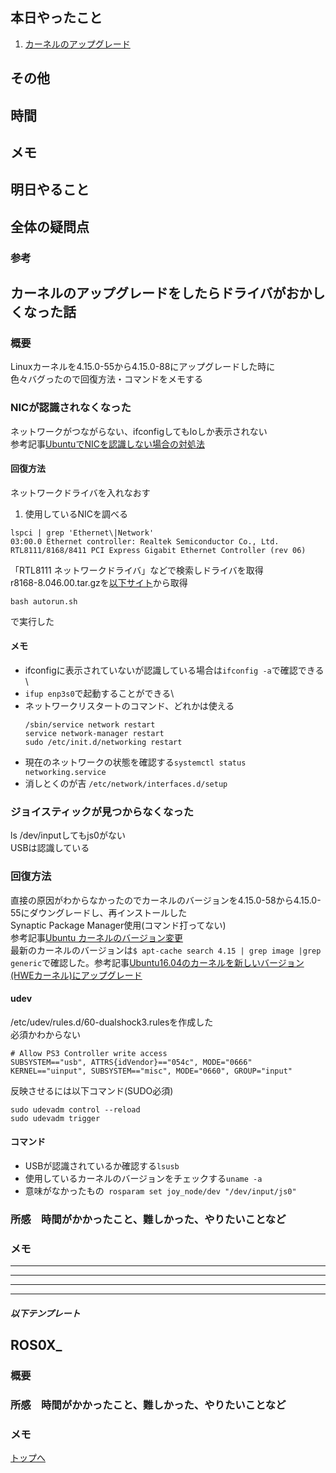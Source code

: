 ## 本日やったこと
1. [カーネルのアップグレード](#カーネルのアップグレード)

## その他

## 時間

## メモ


## 明日やること

## 全体の疑問点


### 参考

## カーネルのアップグレードをしたらドライバがおかしくなった話
### 概要
<!-- 何をするもの、方法と結果を３行程度 -->
Linuxカーネルを4.15.0-55から4.15.0-88にアップグレードした時に\
色々バグったので回復方法・コマンドをメモする

### NICが認識されなくなった
ネットワークがつながらない、ifconfigしてもloしか表示されない\
参考記事[UbuntuでNICを認識しない場合の対処法](https://qiita.com/moroku0519/items/06ac708f08d9570f2b93)
#### 回復方法
ネットワークドライバを入れなおす
1. 使用しているNICを調べる
```
lspci | grep 'Ethernet\|Network'
03:00.0 Ethernet controller: Realtek Semiconductor Co., Ltd. RTL8111/8168/8411 PCI Express Gigabit Ethernet Controller (rev 06)
```
「RTL8111 ネットワークドライバ」などで検索しドライバを取得\
r8168-8.046.00.tar.gzを[以下サイト](https://r8168dl.appspot.com/)から取得
```
bash autorun.sh
```
で実行した
#### メモ
* ifconfigに表示されていないが認識している場合は```ifconfig -a```で確認できる\
* ```ifup enp3s0```で起動することができる\
* ネットワークリスタートのコマンド、どれかは使える
    ```
    /sbin/service network restart
    service network-manager restart
    sudo /etc/init.d/networking restart
    ```
* 現在のネットワークの状態を確認する```systemctl status networking.service```
* 消しとくのが吉 ```/etc/network/interfaces.d/setup```



### ジョイスティックが見つからなくなった
ls /dev/inputしてもjs0がない\
USBは認識している
### 回復方法
直接の原因がわからなかったのでカーネルのバージョンを4.15.0-58から4.15.0-55にダウングレードし、再インストールした\
Synaptic Package Manager使用(コマンド打ってない)\
参考記事[Ubuntu カーネルのバージョン変更](https://qiita.com/ego/items/36e9baccc80097950195)\
最新のカーネルのバージョンは```$ apt-cache search 4.15 | grep image |grep generic```で確認した。参考記事[Ubuntu16.04のカーネルを新しいバージョン(HWEカーネル)にアップグレード](https://qiita.com/miyagaw61/items/1ec56c06c79e9a6a5586)


#### udev
/etc/udev/rules.d/60-dualshock3.rulesを作成した\
必須かわからない
```
# Allow PS3 Controller write access
SUBSYSTEM=="usb", ATTRS{idVendor}=="054c", MODE="0666"
KERNEL=="uinput", SUBSYSTEM=="misc", MODE="0660", GROUP="input"
```
反映させるには以下コマンド(SUDO必須)
```
sudo udevadm control --reload
sudo udevadm trigger
```
#### コマンド

* USBが認識されているか確認する```lsusb```
* 使用しているカーネルのバージョンをチェックする```uname -a```
* 意味がなかったもの``` rosparam set joy_node/dev "/dev/input/js0"```

### 所感　時間がかかったこと、難しかった、やりたいことなど
<!-- 
[解決/未解決/所感/疑問/参考など]
[参考][記事名](URL)
 -->
### メモ


---
---

---
---
##### 以下テンプレート
## ROS0X_
### 概要
<!-- 何をするもの、方法と結果を３行程度 -->

### 所感　時間がかかったこと、難しかった、やりたいことなど
<!-- 
[解決/未解決/所感/疑問/参考など]
[参考][記事名](URL)
 -->
### メモ

[トップへ](#本日やったこと)

<!--
```
プログラムを書く
```
-->